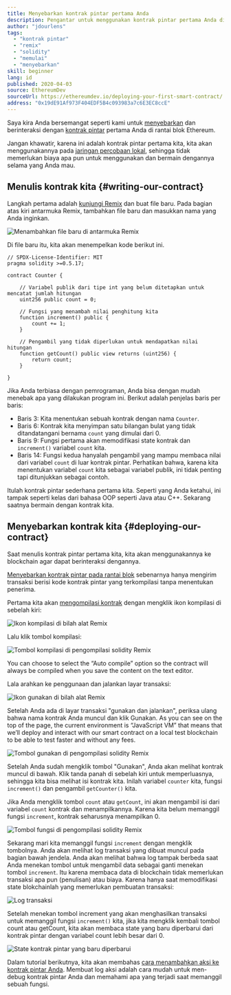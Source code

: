 ```yaml
---
title: Menyebarkan kontrak pintar pertama Anda
description: Pengantar untuk menggunakan kontrak pintar pertama Anda di jaringan percobaan Ethereum
author: "jdourlens"
tags:
  - "kontrak pintar"
  - "remix"
  - "solidity"
  - "memulai"
  - "menyebarkan"
skill: beginner
lang: id
published: 2020-04-03
source: EthereumDev
sourceUrl: https://ethereumdev.io/deploying-your-first-smart-contract/
address: "0x19dE91Af973F404EDF5B4c093983a7c6E3EC8ccE"
---
```


Saya kira Anda bersemangat seperti kami untuk [menyebarkan](/developers/docs/smart-contracts/deploying/) dan berinteraksi dengan [kontrak pintar](/developers/docs/smart-contracts/) pertama Anda di rantai blok Ethereum.

Jangan khawatir, karena ini adalah kontrak pintar pertama kita, kita akan menggunakannya pada [jaringan percobaan lokal](/developers/docs/networks/), sehingga tidak memerlukan biaya apa pun untuk menggunakan dan bermain dengannya selama yang Anda mau.

## Menulis kontrak kita {#writing-our-contract}

Langkah pertama adalah [kunjungi Remix](https://remix.ethereum.org/) dan buat file baru. Pada bagian atas kiri antarmuka Remix, tambahkan file baru dan masukkan nama yang Anda inginkan.

![Menambahkan file baru di antarmuka Remix](./remix.png)

Di file baru itu, kita akan menempelkan kode berikut ini.

```solidity
// SPDX-License-Identifier: MIT
pragma solidity >=0.5.17;

contract Counter {

    // Variabel publik dari tipe int yang belum ditetapkan untuk mencatat jumlah hitungan
    uint256 public count = 0;

    // Fungsi yang menambah nilai penghitung kita
    function increment() public {
        count += 1;
    }

    // Pengambil yang tidak diperlukan untuk mendapatkan nilai hitungan
    function getCount() public view returns (uint256) {
        return count;
    }

}
```

Jika Anda terbiasa dengan pemrograman, Anda bisa dengan mudah menebak apa yang dilakukan program ini. Berikut adalah penjelas baris per baris:

- Baris 3: Kita menentukan sebuah kontrak dengan nama `Counter`.
- Baris 6: Kontrak kita menyimpan satu bilangan bulat yang tidak ditandatangani bernama `count` yang dimulai dari 0.
- Baris 9: Fungsi pertama akan memodifikasi state kontrak dan `increment()` variabel `count` kita.
- Baris 14: Fungsi kedua hanyalah pengambil yang mampu membaca nilai dari variabel `count` di luar kontrak pintar. Perhatikan bahwa, karena kita menentukan variabel `count` kita sebagai variabel publik, ini tidak penting tapi ditunjukkan sebagai contoh.

Itulah kontrak pintar sederhana pertama kita. Seperti yang Anda ketahui, ini tampak seperti kelas dari bahasa OOP seperti Java atau C++. Sekarang saatnya bermain dengan kontrak kita.

## Menyebarkan kontrak kita {#deploying-our-contract}

Saat menulis kontrak pintar pertama kita, kita akan menggunakannya ke blockchain agar dapat berinteraksi dengannya.

[Menyebarkan kontrak pintar pada rantai blok](/developers/docs/smart-contracts/deploying/) sebenarnya hanya mengirim transaksi berisi kode kontrak pintar yang terkompilasi tanpa menentukan penerima.

Pertama kita akan [mengompilasi kontrak](/developers/docs/smart-contracts/compiling/) dengan mengklik ikon kompilasi di sebelah kiri:

![Ikon kompilasi di bilah alat Remix](./remix-compile-button.png)

Lalu klik tombol kompilasi:

![Tombol kompilasi di pengompilasi solidity Remix](./remix-compile.png)

You can choose to select the “Auto compile” option so the contract will always be compiled when you save the content on the text editor.

Lala arahkan ke penggunaan dan jalankan layar transaksi:

![Ikon gunakan di bilah alat Remix](./remix-deploy.png)

Setelah Anda ada di layar transaksi "gunakan dan jalankan", periksa ulang bahwa nama kontrak Anda muncul dan klik Gunakan. As you can see on the top of the page, the current environment is “JavaScript VM” that means that we’ll deploy and interact with our smart contract on a local test blockchain to be able to test faster and without any fees.

![Tombol gunakan di pengompilasi solidity Remix](./remix-deploy-button.png)

Setelah Anda sudah mengklik tombol "Gunakan", Anda akan melihat kontrak muncul di bawah. Klik tanda panah di sebelah kiri untuk memperluasnya, sehingga kita bisa melihat isi kontrak kita. Inilah variabel `counter` kita, fungsi `increment()` dan pengambil `getCounter()` kita.

Jika Anda mengklik tombol `count` atau `getCount`, ini akan mengambil isi dari variabel `count` kontrak dan menampilkannya. Karena kita belum memanggil fungsi `increment`, kontrak seharusnya menampilkan 0.

![Tombol fungsi di pengompilasi solidity Remix](./remix-function-button.png)

Sekarang mari kita memanggil fungsi `increment` dengan mengklik tombolnya. Anda akan melihat log transaksi yang dibuat muncul pada bagian bawah jendela. Anda akan melihat bahwa log tampak berbeda saat Anda menekan tombol untuk mengambil data sebagai ganti menekan tombol `increment`. Itu karena membaca data di blockchain tidak memerlukan transaksi apa pun (penulisan) atau biaya. Karena hanya saat memodifikasi state blokchainlah yang memerlukan pembuatan transaksi:

![Log transaksi](./transaction-log.png)

Setelah menekan tombol increment yang akan menghasilkan transaksi untuk memanggil fungsi `increment()` kita, jika kita mengklik kembali tombol count atau getCount, kita akan membaca state yang baru diperbarui dari kontrak pintar dengan variabel count lebih besar dari 0.

![State kontrak pintar yang baru diperbarui](./updated-state.png)

Dalam tutorial berikutnya, kita akan membahas [cara menambahkan aksi ke kontrak pintar Anda](/developers/tutorials/logging-events-smart-contracts/). Membuat log aksi adalah cara mudah untuk men-debug kontrak pintar Anda dan memahami apa yang terjadi saat memanggil sebuah fungsi.
